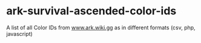# ark-survival-ascended-color-ids
A list of all Color IDs from www.ark.wiki.gg as in different formats (csv, php, javascript)
